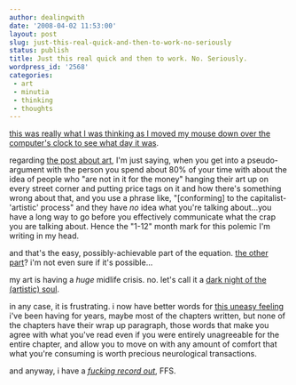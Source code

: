 ```yaml
---
author: dealingwith
date: '2008-04-02 11:53:00'
layout: post
slug: just-this-real-quick-and-then-to-work-no-seriously
status: publish
title: Just this real quick and then to work. No. Seriously.
wordpress_id: '2568'
categories:
 - art
 - minutia
 - thinking
 - thoughts
---
```


[this was really what I was thinking as I moved my mouse down over the
computer's clock to see what day it was][1].

regarding [the post about art][2], I'm just saying, when you get into a
pseudo-argument with the person you spend about 80% of your time with about
the idea of people who "are not in it for the money" hanging their art up on
every street corner and putting price tags on it and how there's something
wrong about that, and you use a phrase like, "[conforming] to the
capitalist-'artistic' process" and they have _no_ idea what you're talking
about...you have a long way to go before you effectively communicate what the
crap you are talking about. Hence the "1-12" month mark for this polemic I'm
writing in my head.

and that's the easy, possibly-achievable part of the equation. [the other
part][3]? i'm not even sure if it's possible...

my art is having a _huge_ midlife crisis. no. let's call it a [dark night of
the (artistic) soul][4].

in any case, it is frustrating. i now have better words for [this uneasy
feeling][5] i've been having for years, maybe most of the chapters written,
but none of the chapters have their wrap up paragraph, those words that make
you agree with what you've read even if you were entirely unagreeable for the
entire chapter, and allow you to move on with any amount of comfort that what
you're consuming is worth precious neurological transactions.

and anyway, i have a [_fucking record out_][6], FFS.

   [1]: http://twitter.com/dealingwith/statuses/781558525 (wednesday?...)

   [2]: http://dealingwith.livejournal.com/679737.html

   [3]: http://twitter.com/dealingwith/statuses/780611478

   [4]: http://en.wikipedia.org/wiki/Dark_Night_of_the_Soul

   [5]: http://dealingwith.livejournal.com/598617.html

   [6]: http://johnnycitizen.com/

